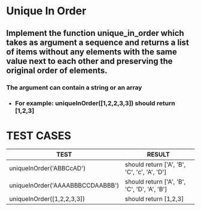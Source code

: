 # Unique In Order

## Implement the function unique_in_order which takes as argument a sequence and returns a list of items without any elements with the same value next to each other and preserving the original order of elements.

### The argument can contain a string or an array

- ### For example: uniqueInOrder([1,2,2,3,3]) should return [1,2,3]

# TEST CASES

| TEST                             | RESULT                                       |
| -------------------------------- | -------------------------------------------- |
| uniqueInOrder('ABBCcAD')         | should return ['A', 'B', 'C', 'c', 'A', 'D'] |
| uniqueInOrder('AAAABBBCCDAABBB') | should return ['A', 'B', 'C', 'D', 'A', 'B'] |
| uniqueInOrder([1,2,2,3,3])       | should return [1,2,3]                        |
